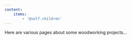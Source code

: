 ```yaml
---
content:
    items:
        - '@self.children'
---
```


Here are various pages about some woodworking projects...
